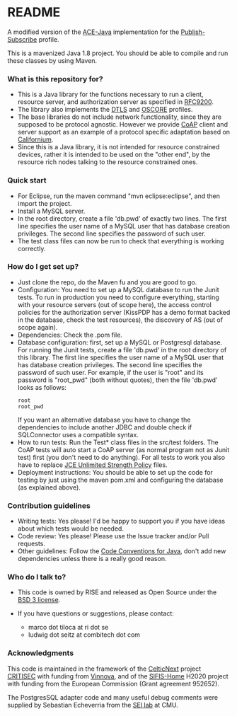 # README #

A modified version of the [ACE-Java](https://bitbucket.org/marco-tiloca-sics/ace-java/) implementation for the [Publish-Subscribe](https://datatracker.ietf.org/doc/draft-ietf-ace-pubsub-profile/) profile.

This is a mavenized Java 1.8 project. You should be able to compile and run these classes by using Maven.

### What is this repository for? ###

* This is a Java library for the functions necessary to run a client, resource server, and authorization server as specified in [RFC9200](https://datatracker.ietf.org/doc/html/rfc9200).
*  The library also implements the [DTLS](https://datatracker.ietf.org/doc/html/rfc9202) and [OSCORE](https://datatracker.ietf.org/doc/html/rfc9203) profiles.
*  The base libraries do not include network functionality, since they are supposed to be protocol agnostic. However we provide [CoAP](https://datatracker.ietf.org/doc/html/rfc7252) client and server support as an example of a protocol specific adaptation based on [Californium](https://www.eclipse.org/californium).
* Since this is a Java library, it is not intended for resource constrained devices, rather it is intended to be used on the "other end", by the resource rich nodes talking to the resource constrained ones.

### Quick start ###

* For Eclipse, run the maven command "mvn eclipse:eclipse", and then import the project.
* Install a MySQL server.
* In the root directory, create a file 'db.pwd' of exactly two lines. The first line specifies the user name of a MySQL user that has database creation privileges. The second line specifies the password of such user.
* The test class files can now be run to check that everything is working correctly.

### How do I get set up? ###

* Just clone the repo, do the Maven fu and you are good to go.
* Configuration: You need to set up a MySQL database to run the Junit tests. To run in production you need to configure everything, starting with your resource servers (out of scope here), the access control policies for the authorization server (KissPDP has a demo format backed in the database, check the test resources), the discovery of AS (out of scope again).
* Dependencies: Check the .pom file.
* Database configuration: first, set up a MySQL or Postgresql database. For running the Junit tests, create a file 'db.pwd' in the root directory of this library. The first line specifies the user name of a MySQL user that has database creation privileges. The second line specifies the password of such user. For example, if the user is "root" and its password is "root_pwd" (both without quotes), then the file 'db.pwd' looks as follows:
  ```
  root
  root_pwd
  ```
  If you want an alternative database you have to change the dependencies to 
  include another JDBC and double check if SQLConnector uses a compatible syntax.
* How to run tests: Run the Test* class files in the src/test folders. The CoAP tests will auto start a CoAP server (as normal program not as Junit test) first (you don't need to do anything). For all tests to work you also have to replace [JCE Unlimited Strength Policy](http://www.oracle.com/technetwork/java/javase/downloads/jce8-download-2133166.html) files.
* Deployment instructions: You should be able to set up the code for testing by just using the maven pom.xml and configuring the database (as explained above).

### Contribution guidelines ###

* Writing tests: Yes please! I'd be happy to support you if you have ideas about which tests would be needed.
* Code review: Yes please! Please use the Issue tracker and/or Pull requests.
* Other guidelines: Follow the [Code Conventions for Java](http://www.oracle.com/technetwork/java/codeconvtoc-136057.html), don't add new dependencies unless there is a really good reason.

### Who do I talk to? ###

* This code is owned by RISE and released as Open Source under the [BSD 3 license](https://opensource.org/licenses/BSD-3-Clause).
* If you have questions or suggestions, please contact:

   - marco dot tiloca at ri dot se
   - ludwig dot seitz at combitech dot com

### Acknowledgments ###
This code is maintained in the framework of the [CelticNext](https://www.celticnext.eu/) project [CRITISEC](https://critisec.github.io/) with funding from [Vinnova](http://www.vinnova.se/sv/), and of the [SIFIS-Home](https://www.sifis-home.eu/) H2020 project with funding from the European Commission (Grant agreement 952652).

The PostgresSQL adapter code and many useful debug comments were supplied by Sebastian Echeverria from the [SEI lab](https://www.sei.cmu.edu) at CMU.

